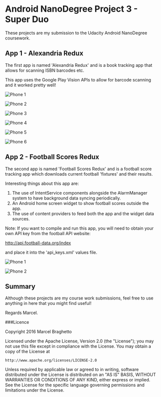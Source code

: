 # Android NanoDegree Project 3 - Super Duo

These projects are my submission to the Udacity Android NanoDegree coursework.

## App 1 - Alexandria Redux

The first app is named 'Alexandria Redux' and is a book tracking app that allows for scanning ISBN barcodes etc.

This app uses the Google Play Vision APIs to allow for barcode scanning and it worked pretty well!

![Phone 1](https://github.com/MarcelBraghetto/AndroidNanoDegreeProject3/raw/master/Support/ReadMeAssets/Alexandria/01.png)

![Phone 2](https://github.com/MarcelBraghetto/AndroidNanoDegreeProject3/raw/master/Support/ReadMeAssets/Alexandria/02.png)

![Phone 3](https://github.com/MarcelBraghetto/AndroidNanoDegreeProject3/raw/master/Support/ReadMeAssets/Alexandria/03.png)

![Phone 4](https://github.com/MarcelBraghetto/AndroidNanoDegreeProject3/raw/master/Support/ReadMeAssets/Alexandria/04.png)

![Phone 5](https://github.com/MarcelBraghetto/AndroidNanoDegreeProject3/raw/master/Support/ReadMeAssets/Alexandria/05.png)

![Phone 6](https://github.com/MarcelBraghetto/AndroidNanoDegreeProject3/raw/master/Support/ReadMeAssets/Alexandria/06.png)

## App 2 - Football Scores Redux

The second app is named 'Football Scores Redux' and is a football score tracking app which downloads current football 'fixtures' and their results.

Interesting things about this app are:

1. The use of IntentService components alongside the AlarmManager system to have background data syncing periodically.
2. An Android home screen widget to show football scores outside the app.
3. The use of content providers to feed both the app and the widget data sources.

Note: If you want to compile and run this app, you will need to obtain your own API key from the football API website:

http://api.football-data.org/index

and place it into the 'api_keys.xml' values file.

![Phone 1](https://github.com/MarcelBraghetto/AndroidNanoDegreeProject3/raw/master/Support/ReadMeAssets/Football/01.png)

![Phone 2](https://github.com/MarcelBraghetto/AndroidNanoDegreeProject3/raw/master/Support/ReadMeAssets/Football/02.png)

## Summary

Although these projects are my course work submissions, feel free to use anything in here that you might find useful!

Regards
Marcel.

###Licence

Copyright 2016 Marcel Braghetto

Licensed under the Apache License, Version 2.0 (the "License");
you may not use this file except in compliance with the License.
You may obtain a copy of the License at

    http://www.apache.org/licenses/LICENSE-2.0

Unless required by applicable law or agreed to in writing, software
distributed under the License is distributed on an "AS IS" BASIS,
WITHOUT WARRANTIES OR CONDITIONS OF ANY KIND, either express or implied.
See the License for the specific language governing permissions and
limitations under the License.
